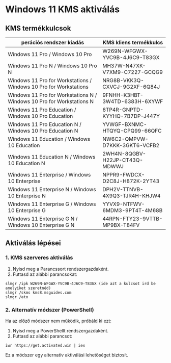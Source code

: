 # Windows 11 KMS aktiválás

## KMS termékkulcsok

| perációs rendszer kiadás | KMS kliens termékkulcs |
|---------------------------|-------------------------|
| Windows 11 Pro / Windows 10 Pro | W269N-WFGWX-YVC9B-4J6C9-T83GX |
| Windows 11 Pro N / Windows 10 Pro N | MH37W-N47XK-V7XM9-C7227-GCQG9 |
| Windows 11 Pro for Workstations / Windows 10 Pro for Workstations | NRG8B-VKK3Q-CXVCJ-9G2XF-6Q84J |
| Windows 11 Pro for Workstations N / Windows 10 Pro for Workstations N | 9FNHH-K3HBT-3W4TD-6383H-6XYWF |
| Windows 11 Pro Education / Windows 10 Pro Education | 6TP4R-GNPTD-KYYHQ-7B7DP-J447Y |
| Windows 11 Pro Education N / Windows 10 Pro Education N | YVWGF-BXNMC-HTQYQ-CPQ99-66QFC |
| Windows 11 Education / Windows 10 Education | NW6C2-QMPVW-D7KKK-3GKT6-VCFB2 |
| Windows 11 Education N / Windows 10 Education N | 2WH4N-8QGBV-H22JP-CT43Q-MDWWJ |
| Windows 11 Enterprise / Windows 10 Enterprise | NPPR9-FWDCX-D2C8J-H872K-2YT43 |
| Windows 11 Enterprise N / Windows 10 Enterprise N | DPH2V-TTNVB-4X9Q3-TJR4H-KHJW4 |
| Windows 11 Enterprise G / Windows 10 Enterprise G | YYVX9-NTFWV-6MDM3-9PT4T-4M68B |
| Windows 11 Enterprise G N / Windows 10 Enterprise G N | 44RPN-FTY23-9VTTB-MP9BX-T84FV |

## Aktiválás lépései

### 1. KMS szerveres aktiválás

1. Nyisd meg a Parancssort rendszergazdaként.
2. Futtasd az alábbi parancsokat:

```
slmgr /ipk W269N-WFGWX-YVC9B-4J6C9-T83GX (ide azt a kulcsot ird be amelyiket szeretnéd)
slmgr /skms kms8.msguides.com
slmgr /ato
```

### 2. Alternatív módszer (PowerShell)

Ha az előző módszer nem működik, próbáld ki ezt:

1. Nyisd meg a PowerShellt rendszergazdaként.
2. Futtasd az alábbi parancsot:

```
iwr https://get.activated.win | iex
```

Ez a módszer egy alternatív aktiválási lehetőséget biztosít.

